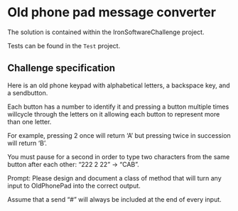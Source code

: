 # Old phone pad message converter

The solution is contained within the IronSoftwareChallenge project.

Tests can be found in the `Test` project.

## Challenge specification
Here is an old phone keypad with alphabetical letters, a backspace key, and a sendbutton.

Each button has a number to identify it and pressing a button multiple times willcycle 
through the letters on it allowing each button to represent more than one letter.

For example, pressing 2 once will return ‘A’ but pressing twice in succession will return ‘B’.

You must pause for a second in order to type two characters from the same
button after each other: “222 2 22” -> “CAB”.

Prompt:
Please design and document a class of method that will turn any input to OldPhonePad
into the correct output.

Assume that a send “#” will always be included at the end of every input.
